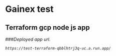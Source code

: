 # Gainex test
## Terraform gcp node js app

###<i>Deployed app url.
```
https://test-terraform-qbblhtrj3q-uc.a.run.app/
```